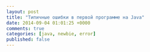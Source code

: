 ```yaml
---
layout: post
title: "Типичные ошибки в первой программе на Java"
date: 2014-09-04 01:01:25 +0000
comments: true
categories: [java, newbie, error]
published: false
---
```


